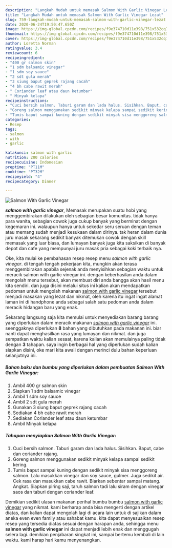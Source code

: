 ```yaml
---
description: "Langkah Mudah untuk memasak Salmon With Garlic Vinegar Lezat"
title: "Langkah Mudah untuk memasak Salmon With Garlic Vinegar Lezat"
slug: 759-langkah-mudah-untuk-memasak-salmon-with-garlic-vinegar-lezat
date: 2020-06-24T19:50:47.650Z
image: https://img-global.cpcdn.com/recipes/f9e374710d11e398/751x532cq70/salmon-with-garlic-vinegar-foto-resep-utama.jpg
thumbnail: https://img-global.cpcdn.com/recipes/f9e374710d11e398/751x532cq70/salmon-with-garlic-vinegar-foto-resep-utama.jpg
cover: https://img-global.cpcdn.com/recipes/f9e374710d11e398/751x532cq70/salmon-with-garlic-vinegar-foto-resep-utama.jpg
author: Loretta Norman
ratingvalue: 3.4
reviewcount: 6
recipeingredient:
- "400 gr salmon skin"
- "1 sdm balsamic vinegar"
- "1 sdm soy sauce"
- "2 sdt gula merah"
- "3 siung baput geprek rajang cacah"
- "4 bh cabe rawit merah"
- " Coriander leaf atau daun ketumbar"
- " Minyak kelapa"
recipeinstructions:
- "Cuci bersih salmon. Taburi garam dan lada halus. Sisihkan. Baput, cabe dan coriander rajang."
- "Goreng salmon menggunakan sedikit minyak kelapa sampai sedikit kering."
- "Tumis baput sampai kuning dengan sedikit minyak sisa menggoreng salmon. Lalu masukkan vinegar dan soy sauce, gulmer. Juga sedikit air. Cek rasa dan masukkan cabe rawit. Biarkan sebentar sampai matang. Angkat. Siapkan piring saji, taruh salmon tadi lalu siram dengan vinegar saos dan taburi dengan coriander leaf."
categories:
- Resep
tags:
- salmon
- with
- garlic

katakunci: salmon with garlic 
nutrition: 200 calories
recipecuisine: Indonesian
preptime: "PT11M"
cooktime: "PT32M"
recipeyield: "4"
recipecategory: Dinner

---
```



![Salmon With Garlic Vinegar](https://img-global.cpcdn.com/recipes/f9e374710d11e398/751x532cq70/salmon-with-garlic-vinegar-foto-resep-utama.jpg)

<b><i>salmon with garlic vinegar</i></b>, Memasak merupakan suatu hobi yang menggembirakan dilakukan oleh sebagian besar komunitas. tidak hanya para wanita, sebagian cowok juga cukup banyak yang berminat dengan kegemaran ini. walaupun hanya untuk sekedar seru seruan dengan teman atau memang sudah menjadi kesukaan dalam dirinya. tak heran dalam dunia juru masak sekarang sedikit banyak ditemukan cowok dengan skill memasak yang luar biasa, dan lumayan banyak juga kita saksikan di banyak depot dan cafe yang mempunyai juru masak pria sebagai koki terbaik nya.

Oke, kita mulai ke pembahasan resep resep menu <i>salmon with garlic vinegar</i>. di tengah tengah pekerjaan kita, mungkin akan terasa menggembirakan apabila sejenak anda menyisihkan sebagian waktu untuk meracik salmon with garlic vinegar ini. dengan keberhasilan anda dalam mengolah menu tersebut, akan membuat diri anda bangga akan hasil menu kita sendiri. dan juga disini melalui situs ini kalian akan mendapatkan pedoman untuk mengolah makanan <u>salmon with garlic vinegar</u> tersebut menjadi masakan yang lezat dan nikmat, oleh karena itu ingat ingat alamat laman ini di handphone anda sebagai salah satu pedoman anda dalam meracik hidangan baru yang enak.




Sekarang langsung saja kita memulai untuk menyediakan barang barang yang diperlukan dalam meracik makanan <u><i>salmon with garlic vinegar</i></u> ini. seenggaknya diperlukan <b>8</b> bahan yang dibutuhkan pada makanan ini. biar nanti dapat menghasilkan rasa yang lumayan dan nikmat. dan juga sempatkan waktu kalian sesaat, karena kalian akan memulainya paling tidak dengan <b>3</b> tahapan. saya ingin berbagai hal yang diperlukan sudah kalian siapkan disini, oke mari kita awali dengan merinci dulu bahan keperluan selanjutnya ini.

<!--inarticleads1-->

##### Bahan baku dan bumbu yang diperlukan dalam pembuatan Salmon With Garlic Vinegar:

1. Ambil 400 gr salmon skin
1. Siapkan 1 sdm balsamic vinegar
1. Ambil 1 sdm soy sauce
1. Ambil 2 sdt gula merah
1. Gunakan 3 siung baput geprek rajang cacah
1. Sediakan 4 bh cabe rawit merah
1. Sediakan  Coriander leaf atau daun ketumbar
1. Ambil  Minyak kelapa




<!--inarticleads2-->

##### Tahapan menyiapkan Salmon With Garlic Vinegar:

1. Cuci bersih salmon. Taburi garam dan lada halus. Sisihkan. Baput, cabe dan coriander rajang.
1. Goreng salmon menggunakan sedikit minyak kelapa sampai sedikit kering.
1. Tumis baput sampai kuning dengan sedikit minyak sisa menggoreng salmon. Lalu masukkan vinegar dan soy sauce, gulmer. Juga sedikit air. Cek rasa dan masukkan cabe rawit. Biarkan sebentar sampai matang. Angkat. Siapkan piring saji, taruh salmon tadi lalu siram dengan vinegar saos dan taburi dengan coriander leaf.




Demikian sedikit ulasan makanan perihal bumbu bumbu <u>salmon with garlic vinegar</u> yang nikmat. kami berharap anda bisa mengerti dengan artikel diatas, dan kalian dapat mengolah lagi di acara lain untuk di sajikan dalam aneka even even family atau sahabat kamu. kita dapat menyesuaikan resep resep yang tersedia diatas sesuai dengan harapan anda, sehingga menu <b>salmon with garlic vinegar</b> ini dapat menjadi lebih enak dan menggugah selera lagi. demikian penjabaran singkat ini, sampai bertemu kembali di lain waktu. kami harap hari kamu menyenangkan.
